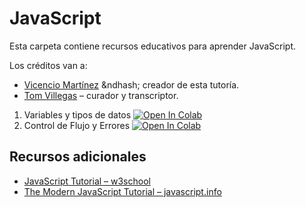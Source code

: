 # JavaScript

Esta carpeta contiene recursos educativos para aprender JavaScript.

Los créditos van a:

* [Vicencio Martínez](https://github.com/vicenciomf2) &ndhash; creador de esta tutoría.
* [Tom Villegas](https://github.com/tvillega) &ndash; curador y transcriptor.

1. Variables y tipos de datos [![Open In Colab](https://colab.research.google.com/assets/colab-badge.svg)](http://colab.research.google.com/github/osec-cl/tutorias/blob/master/JavaScript/01_Variables_y_Tipos_de_Datos.ipynb)
2. Control de Flujo y Errores [![Open In Colab](https://colab.research.google.com/assets/colab-badge.svg)](http://colab.research.google.com/github/osec-cl/tutorias/blob/master/JavaScript/02_Control_de_Flujo_y_Errores.ipynb)

## Recursos adicionales

- [JavaScript Tutorial &ndash; w3school](https://www.w3schools.com/Js/)
- [The Modern JavaScript Tutorial &ndash; javascript.info](https://javascript.info/)